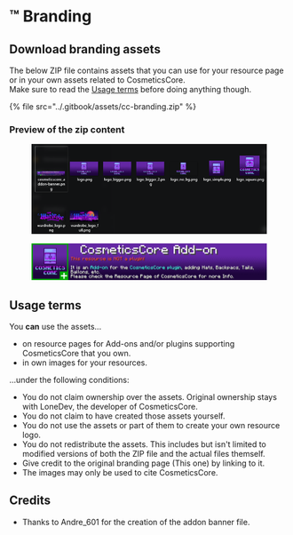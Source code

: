 # ™ Branding

## Download branding assets

The below ZIP file contains assets that you can use for your resource page or in your own assets related to CosmeticsCore.\
Make sure to read the [Usage terms](branding.md#usage-terms) before doing anything though.

{% file src="../.gitbook/assets/cc-branding.zip" %}

### Preview of the zip content

<figure><img src="../.gitbook/assets/image (23).png" alt=""><figcaption></figcaption></figure>

<figure><img src="../.gitbook/assets/cosmeticscore_addon-banner.png" alt=""><figcaption></figcaption></figure>

## Usage terms

You **can** use the assets...

* on resource pages for Add-ons and/or plugins supporting CosmeticsCore that you own.
* in own images for your resources.

...under the following conditions:

* You do not claim ownership over the assets. Original ownership stays with LoneDev, the developer of CosmeticsCore.
* You do not claim to have created those assets yourself.
* You do not use the assets or part of them to create your own resource logo.
* You do not redistribute the assets. This includes but isn't limited to modified versions of both the ZIP file and the actual files themself.
* Give credit to the original branding page (This one) by linking to it.
* The images may only be used to cite CosmeticsCore.

## Credits

* Thanks to Andre\_601 for the creation of the addon banner file.
